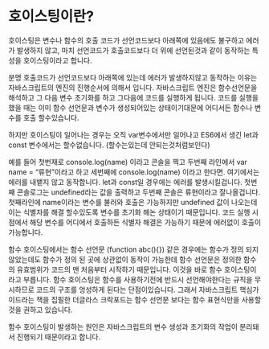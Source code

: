 # 호이스팅이란?

호이스팅은 변수나 함수의 호출 코드가 선언코드보다 아래쪽에 있음에도 불구하고 에러가 발생하지 않고, 마치 선언코드가 호출코드보다 더 위에 선언된것과 같이 동작하는 특성을 호이스팅이라고 합니다.

분명 호출코드가 선언코드보다 아래쪽에 있는데 에러가 발생하지않고 동작하는 이유는 자바스크립트의 엔진의 진행순서에 의해서 입니다. 자바스크립트 엔진은 함수선언문을 해석하고 그 다음 변수 초기화를 하고 그다음에 코드를 실행하게 됩니다. 코드를 실행을 했을 때는 이미 함수 선언문과 변수가 생성되어있는 상태이기대문에 어디서든 함수나 변수를 호출 할수있습니다. 

하지만 호이스팅이 일어나는 경우는 오직 var변수에서만 일어나고 ES6에서 생긴 let과 const 변수에서는 할수없습니다.  (할수는있는데 안되는것처럼보인다)

예를 들어 첫번재로 console.log(name) 이라고 콘솔을 찍고 두번째 라인에서 var name = “류현”이라고 하고 세번째에 console.log(name) 이라고 한다면. 여기에서는 에러를 내뱉지 않고 동작합니다. let과 const일 경우에는 에러를 발생시킬겁니다. 첫번째 콘솔로그는 undefined라는 값을 출력하고 두번째 콘솔은 류현이라고 잘나올겁니다. 첫째라인에 name이라는 변수를 불러와 호출은 가능하지만 undefined 값이 나오는데 이는 식별자를 해결 할수있도록 변수를 초기화 해논 상태이기 때문입니다. 코드 실행 시점에서 해당 변수를 어디에서 호출하든 식별자 해결은 가능하기 때문에 에러없이 호출이 가능합니다. 

함수 호이스팅에서는 함수 선언문 (function abc(){}) 같은 경우에는 함수가 정의 되지않았는데도 함수가 정의 된 곳에 상관없이 동작이 가능한데 함수 선언문은 정의한 함수의 유효범위가 코드의 맨 처음부터 시작하기 때문입니다. 이것을 바로 함수 호이스팅이라고 부릅니다.  함수 호이스팅은 함수를 사용하기전에 반드시 선언해야한다는 규칙을 무시하므로 코드의 구조를 엉성하게 된다는 단점이있습니다. 그래서 자바스크립트 핵심가이드라는 책을 집필한 더글라스 크락포드는  함수 선언문 보다는 함수 표현식만을 사용할것을 권하고 있습니다.

함수 호이스팅이 발생하는 원인은 자바스크립트의 변수 생성과 초기화의 작업이 분리돼서 진행되기 때문이라고 합니다.